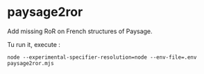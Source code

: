 # paysage2ror

Add missing RoR on French structures of Paysage.

Tu run it, execute :

`node --experimental-specifier-resolution=node --env-file=.env paysage2ror.mjs`